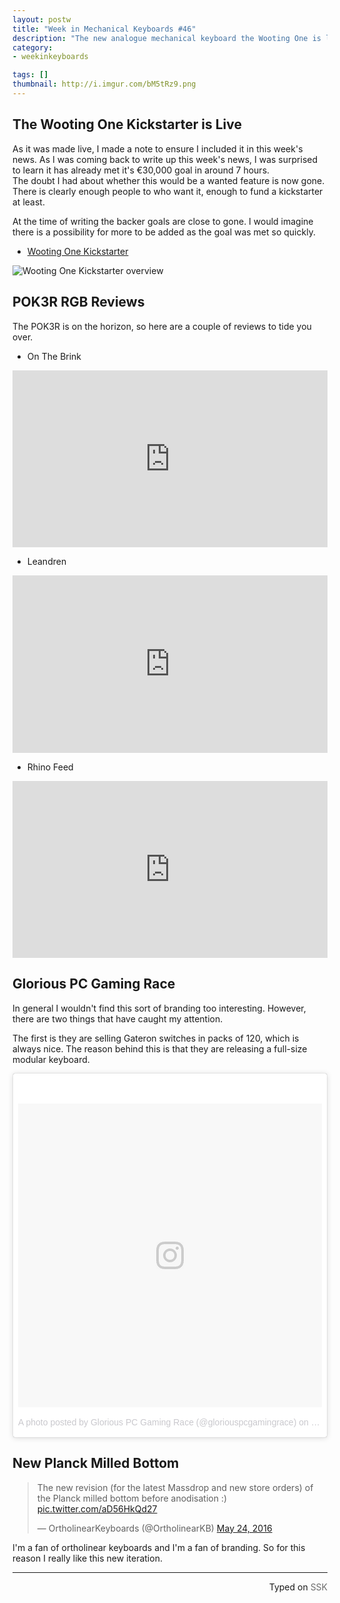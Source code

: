 ```yaml
---
layout: postw
title: "Week in Mechanical Keyboards #46"
description: "The new analogue mechanical keyboard the Wooting One is live on kickstarter, the POK3R is being received nicely and OLKB has a new milled planck bottom."
category: 
- weekinkeyboards

tags: []
thumbnail: http://i.imgur.com/bM5tRz9.png
---
```


## The Wooting One Kickstarter is Live
As it was made live, I made a note to ensure I included it in this week's news. As I was coming back to write up this week's news, I was surprised to learn it has already met it's €30,000 goal in around 7 hours.   
The doubt I had about whether this would be a wanted feature is now gone. There is clearly enough people to who want it, enough to fund a kickstarter at least.

At the time of writing the backer goals are close to gone. I would imagine there is a possibility for more to be added as the goal was met so quickly.

* [Wooting One Kickstarter](https://www.kickstarter.com/projects/wooting/the-analog-mechanical-keyboard-for-precise-movemen)

![Wooting One Kickstarter overview](http://i.imgur.com/4vI8B7G.png)

## POK3R RGB Reviews
The POK3R is on the horizon, so here are a couple of reviews to tide you over.

* On The Brink
<style>.embed-container { position: relative; padding-bottom: 56.25%; height: 0; overflow: hidden; max-width: 100%; } .embed-container iframe, .embed-container object, .embed-container embed { position: absolute; top: 0; left: 0; width: 100%; height: 100%; }</style><div class='embed-container'><iframe src='https://www.youtube.com/embed//aDKeUJTks7s' frameborder='0' allowfullscreen></iframe></div>

* Leandren
<style>.embed-container { position: relative; padding-bottom: 56.25%; height: 0; overflow: hidden; max-width: 100%; } .embed-container iframe, .embed-container object, .embed-container embed { position: absolute; top: 0; left: 0; width: 100%; height: 100%; }</style><div class='embed-container'><iframe src='https://www.youtube.com/embed//zLg_TIAFWco' frameborder='0' allowfullscreen></iframe></div>

* Rhino Feed
<style>.embed-container { position: relative; padding-bottom: 56.25%; height: 0; overflow: hidden; max-width: 100%; } .embed-container iframe, .embed-container object, .embed-container embed { position: absolute; top: 0; left: 0; width: 100%; height: 100%; }</style><div class='embed-container'><iframe src='https://www.youtube.com/embed//Dwbahbhd4rs' frameborder='0' allowfullscreen></iframe></div>



## Glorious PC Gaming Race
In general I wouldn't find this sort of branding too interesting. However, there are two things that have caught my attention.  

The first is they are selling Gateron switches in packs of 120, which is always nice.  The reason behind this is that they are releasing a full-size modular keyboard.

<blockquote class="instagram-media" data-instgrm-version="7" style=" background:#FFF; border:0; border-radius:3px; box-shadow:0 0 1px 0 rgba(0,0,0,0.5),0 1px 10px 0 rgba(0,0,0,0.15); margin: 1px; max-width:658px; padding:0; width:99.375%; width:-webkit-calc(100% - 2px); width:calc(100% - 2px);"><div style="padding:8px;"> <div style=" background:#F8F8F8; line-height:0; margin-top:40px; padding:50.0% 0; text-align:center; width:100%;"> <div style=" background:url(data:image/png;base64,iVBORw0KGgoAAAANSUhEUgAAACwAAAAsCAMAAAApWqozAAAABGdBTUEAALGPC/xhBQAAAAFzUkdCAK7OHOkAAAAMUExURczMzPf399fX1+bm5mzY9AMAAADiSURBVDjLvZXbEsMgCES5/P8/t9FuRVCRmU73JWlzosgSIIZURCjo/ad+EQJJB4Hv8BFt+IDpQoCx1wjOSBFhh2XssxEIYn3ulI/6MNReE07UIWJEv8UEOWDS88LY97kqyTliJKKtuYBbruAyVh5wOHiXmpi5we58Ek028czwyuQdLKPG1Bkb4NnM+VeAnfHqn1k4+GPT6uGQcvu2h2OVuIf/gWUFyy8OWEpdyZSa3aVCqpVoVvzZZ2VTnn2wU8qzVjDDetO90GSy9mVLqtgYSy231MxrY6I2gGqjrTY0L8fxCxfCBbhWrsYYAAAAAElFTkSuQmCC); display:block; height:44px; margin:0 auto -44px; position:relative; top:-22px; width:44px;"></div></div><p style=" color:#c9c8cd; font-family:Arial,sans-serif; font-size:14px; line-height:17px; margin-bottom:0; margin-top:8px; overflow:hidden; padding:8px 0 7px; text-align:center; text-overflow:ellipsis; white-space:nowrap;"><a href="https://www.instagram.com/p/BFwyAxpsoDO/" style=" color:#c9c8cd; font-family:Arial,sans-serif; font-size:14px; font-style:normal; font-weight:normal; line-height:17px; text-decoration:none;" target="_blank">A photo posted by Glorious PC Gaming Race (@gloriouspcgamingrace)</a> on <time style=" font-family:Arial,sans-serif; font-size:14px; line-height:17px;" datetime="2016-05-23T19:53:46+00:00">May 23, 2016 at 12:53pm PDT</time></p></div></blockquote>

## New Planck Milled Bottom
<blockquote class="twitter-tweet" data-lang="en"><p lang="en" dir="ltr">The new revision (for the latest Massdrop and new store orders) of the Planck milled bottom before anodisation :) <a href="https://t.co/aD56HkQd27">pic.twitter.com/aD56HkQd27</a></p>&mdash; OrtholinearKeyboards (@OrtholinearKB) <a href="https://twitter.com/OrtholinearKB/status/735172765423153152">May 24, 2016</a></blockquote>
<script async src="//platform.twitter.com/widgets.js" charset="utf-8"></script>

I'm a fan of ortholinear keyboards and I'm a fan of branding. So for this reason I really like this new iteration.

------------------------------------------------
 <p style="text-align: right" title="Screwed">Typed on <font color="#6c6c6c">SSK</font></p>
 
